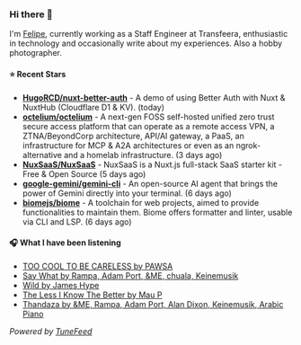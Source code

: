 ### Hi there 👋

I'm [Felipe](https://felipevm.com), currently working as a Staff Engineer at Transfeera, enthusiastic in technology and occasionally write about my experiences. Also a hobby photographer.

#### ⭐ Recent Stars
- **[HugoRCD/nuxt-better-auth](https://github.com/HugoRCD/nuxt-better-auth)** - A demo of using Better Auth with Nuxt &amp; NuxtHub (Cloudflare D1 &amp; KV). (today)
- **[octelium/octelium](https://github.com/octelium/octelium)** - A next-gen FOSS self-hosted unified zero trust secure access platform that can operate as a remote access VPN, a ZTNA/BeyondCorp architecture, API/AI gateway, a PaaS, an infrastructure for MCP &amp; A2A architectures or even as an ngrok-alternative and a homelab infrastructure. (3 days ago)
- **[NuxSaaS/NuxSaaS](https://github.com/NuxSaaS/NuxSaaS)** - NuxSaaS is a Nuxt.js full-stack SaaS starter kit - Free &amp; Open Source (5 days ago)
- **[google-gemini/gemini-cli](https://github.com/google-gemini/gemini-cli)** - An open-source AI agent that brings the power of Gemini directly into your terminal. (6 days ago)
- **[biomejs/biome](https://github.com/biomejs/biome)** - A toolchain for web projects, aimed to provide functionalities to maintain them. Biome offers formatter and linter, usable via CLI and LSP. (6 days ago)

#### 🎧 What I have been listening
- [TOO COOL TO BE CARELESS by PAWSA](https://open.spotify.com/track/6KqM3xmPIDonsTjCSGrrr5)
- [Say What by Rampa, Adam Port, &amp;ME, chuala, Keinemusik](https://open.spotify.com/track/2GwsSbo6IbNDVvcm9rtmal)
- [Wild by James Hype](https://open.spotify.com/track/6Yimrlg9ndHZUy1hGm6uQ9)
- [The Less I Know The Better by Mau P](https://open.spotify.com/track/7lDGg8CFySbkKUrjgzcLlY)
- [Thandaza by &amp;ME, Rampa, Adam Port, Alan Dixon, Keinemusik, Arabic Piano](https://open.spotify.com/track/4x6jx7AeSyE7PlQTdCjIJs)

_Powered by [TuneFeed](https://tunefeed.app?ref=github.com)_
